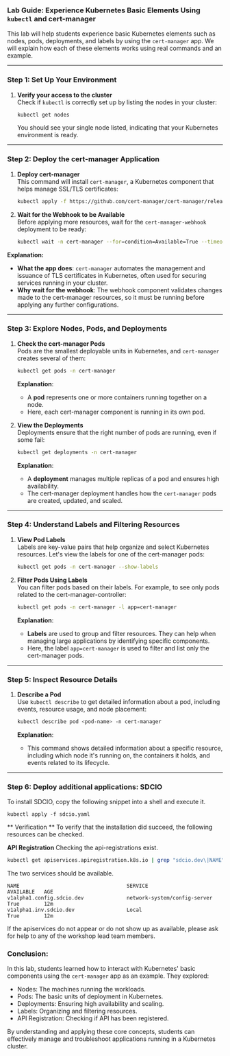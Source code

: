 ### Lab Guide: Experience Kubernetes Basic Elements Using `kubectl` and cert-manager

This lab will help students experience basic Kubernetes elements such as nodes, pods, deployments, and labels by using the `cert-manager` app. We will explain how each of these elements works using real commands and an example.

---

### **Step 1: Set Up Your Environment**
1. **Verify your access to the cluster**  
   Check if `kubectl` is correctly set up by listing the nodes in your cluster:
   ```bash
   kubectl get nodes
   ```
   You should see your single node listed, indicating that your Kubernetes environment is ready.

---

### **Step 2: Deploy the cert-manager Application**
1. **Deploy cert-manager**  
   This command will install `cert-manager`, a Kubernetes component that helps manage SSL/TLS certificates:
   ```bash
   kubectl apply -f https://github.com/cert-manager/cert-manager/releases/download/v1.13.3/cert-manager.yaml
   ```

2. **Wait for the Webhook to be Available**  
   Before applying more resources, wait for the `cert-manager-webhook` deployment to be ready:
   ```bash
   kubectl wait -n cert-manager --for=condition=Available=True --timeout=300s deployments.apps cert-manager-webhook
   ```

**Explanation:**  
- **What the app does**: `cert-manager` automates the management and issuance of TLS certificates in Kubernetes, often used for securing services running in your cluster.
- **Why wait for the webhook**: The webhook component validates changes made to the cert-manager resources, so it must be running before applying any further configurations.

---

### **Step 3: Explore Nodes, Pods, and Deployments**

1. **Check the cert-manager Pods**  
   Pods are the smallest deployable units in Kubernetes, and `cert-manager` creates several of them:
   ```bash
   kubectl get pods -n cert-manager
   ```

   **Explanation**:  
   - A **pod** represents one or more containers running together on a node.
   - Here, each cert-manager component is running in its own pod.

2. **View the Deployments**  
   Deployments ensure that the right number of pods are running, even if some fail:
   ```bash
   kubectl get deployments -n cert-manager
   ```

   **Explanation**:  
   - A **deployment** manages multiple replicas of a pod and ensures high availability.
   - The cert-manager deployment handles how the `cert-manager` pods are created, updated, and scaled.

---

### **Step 4: Understand Labels and Filtering Resources**
1. **View Pod Labels**  
   Labels are key-value pairs that help organize and select Kubernetes resources. Let's view the labels for one of the cert-manager pods:
   ```bash
   kubectl get pods -n cert-manager --show-labels
   ```

2. **Filter Pods Using Labels**  
   You can filter pods based on their labels. For example, to see only pods related to the cert-manager-controller:
   ```bash
   kubectl get pods -n cert-manager -l app=cert-manager
   ```

   **Explanation**:  
   - **Labels** are used to group and filter resources. They can help when managing large applications by identifying specific components.
   - Here, the label `app=cert-manager` is used to filter and list only the cert-manager pods.

---

### **Step 5: Inspect Resource Details**
1. **Describe a Pod**  
   Use `kubectl describe` to get detailed information about a pod, including events, resource usage, and node placement:
   ```bash
   kubectl describe pod <pod-name> -n cert-manager
   ```

   **Explanation**:  
   - This command shows detailed information about a specific resource, including which node it's running on, the containers it holds, and events related to its lifecycle.

---
### **Step 6: Deploy additional applications: SDCIO**
   To install SDCIO, copy the following snippet into a shell and execute it.
   ```shell
   kubectl apply -f sdcio.yaml
   ```

   ** Verification **
   To verify that the installation did succeed, the following resources can be checked.

   **API Registration**
   Checking the api-registrations exist.
   ```bash
   kubectl get apiservices.apiregistration.k8s.io | grep "sdcio.dev\|NAME"
   ```

   The two services should be available.
   ```
   NAME                                   SERVICE                        AVAILABLE   AGE
   v1alpha1.config.sdcio.dev              network-system/config-server   True        12m
   v1alpha1.inv.sdcio.dev                 Local                          True        12m
   ```
   If the apiservices do not appear or do not show up as available, please ask for help to any of the workshop lead team members.

### **Conclusion:**
In this lab, students learned how to interact with Kubernetes' basic components using the `cert-manager` app as an example. They explored:
- Nodes: The machines running the workloads.
- Pods: The basic units of deployment in Kubernetes.
- Deployments: Ensuring high availability and scaling.
- Labels: Organizing and filtering resources.
- API Registration: Checking if API has been registered.

By understanding and applying these core concepts, students can effectively manage and troubleshoot applications running in a Kubernetes cluster.
